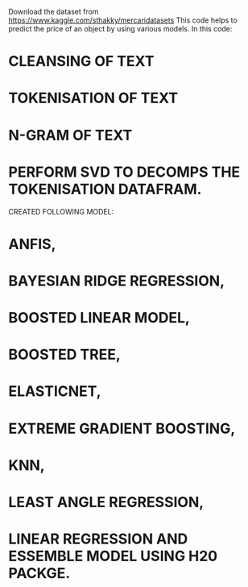 Download the dataset from https://www.kaggle.com/sthakky/mercaridatasets
This code helps to predict the price of an object by using various models.
In this code:
# CLEANSING OF TEXT
# TOKENISATION OF TEXT
# N-GRAM OF TEXT
# PERFORM SVD TO DECOMPS THE TOKENISATION DATAFRAM.
CREATED FOLLOWING MODEL:
# ANFIS, 
# BAYESIAN RIDGE REGRESSION, 
# BOOSTED LINEAR MODEL, 
# BOOSTED TREE, 
# ELASTICNET,
# EXTREME GRADIENT BOOSTING, 
# KNN,
# LEAST ANGLE REGRESSION, 
# LINEAR REGRESSION AND ESSEMBLE MODEL USING H20 PACKGE.
